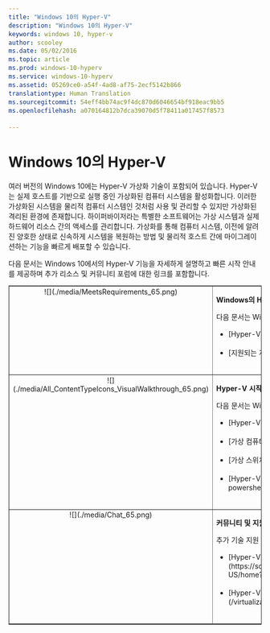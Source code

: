 ```yaml
---
title: "Windows 10의 Hyper-V"
description: "Windows 10의 Hyper-V"
keywords: windows 10, hyper-v
author: scooley
ms.date: 05/02/2016
ms.topic: article
ms.prod: windows-10-hyperv
ms.service: windows-10-hyperv
ms.assetid: 05269ce0-a54f-4ad8-af75-2ecf5142b866
translationtype: Human Translation
ms.sourcegitcommit: 54eff4bb74ac9f4dc870d6046654bf918eac9bb5
ms.openlocfilehash: a070164812b7dca39070d5f78411a017457f8573

---
```


# Windows 10의 Hyper-V 

여러 버전의 Windows 10에는 Hyper-V 가상화 기술이 포함되어 있습니다. Hyper-V는 실제 호스트를 기반으로 실행 중인 가상화된 컴퓨터 시스템을 활성화합니다. 이러한 가상화된 시스템을 물리적 컴퓨터 시스템인 것처럼 사용 및 관리할 수 있지만 가상화된 격리된 환경에 존재합니다. 하이퍼바이저라는 특별한 소프트웨어는 가상 시스템과 실제 하드웨어 리소스 간의 액세스를 관리합니다. 가상화를 통해 컴퓨터 시스템, 이전에 알려진 양호한 상태로 신속하게 시스템을 복원하는 방법 및 물리적 호스트 간에 마이그레이션하는 기능을 빠르게 배포할 수 있습니다.

다음 문서는 Windows 10에서의 Hyper-V 기능을 자세하게 설명하고 빠른 시작 안내를 제공하며 추가 리소스 및 커뮤니티 포럼에 대한 링크를 포함합니다. 

<table border="1" style="background-color:FFFFCC;border-collapse:collapse;border:1px solid FFCC00;color:000000;width:100%" cellpadding="15" cellspacing="3">
    <tr valign="top">
        <td><center>![](./media/MeetsRequirements_65.png)</center></td>
        <td valign="top">
            <p><strong>Windows의 Hyper-V 정보</strong></p>
            <p>다음 문서는 Windows의 Hyper-V에 대한 소개 및 정보를 제공합니다.</p>
            <ul>
                <li class="unordered">[Hyper-V 소개](./about/index.md)<br /><br /></li>
                <li class="unordered">[지원되는 게스트 운영 체제](about\supported-guest-os.md)<br /><br /></li>
            </ul>   
        </td>
    </tr>
    <tr valign="top">
        <td><center>![](./media/All_ContentTypeIcons_VisualWalkthrough_65.png)</center></td>
        <td valign="top">
            <p><strong>Hyper-V 시작</strong></p>
            <p>다음 문서는 Windows 10의 Hyper-V에 대한 신속한 소개를 제공합니다.</p>
            <ul>
                <li class="unordered">[Hyper-V 설치](quick-start\enable-hyper-v.md)<br /><br /></li>
                <li class="unordered">[가상 컴퓨터 만들기](quick-start\create-virtual-machine.md)<br /><br /></li>
                <li class="unordered">[가상 스위치 만들기](quick-start\connect-to-network.md)<br /><br /></li>
                <li class="unordered">[Hyper-V 및 PowerShell](quick-start\try-hyper-v-powershell.md)<br /><br /></li>
            </ul>
        </td>
    </tr>
    <tr valign="top">
        <td><center>![](./media/Chat_65.png)</center></td>
        <td valign="top">
            <p><strong>커뮤니티 및 지원에 연결</strong></p>
            <p>추가 기술 지원 및 커뮤니티 리소스입니다.</p>
            <ul>
                <li class="unordered">[Hyper-V 포럼](https://social.technet.microsoft.com/Forums/windowsserver/en-US/home?forum=winserverhyperv)<br /><br /></li>
                <li class="unordered">[Hyper-V 및 Windows 컨테이너에 대한 커뮤니티 리소스](/virtualization/community/index.md)<br /><br /></li>
            </ul>   
        </td>
    </tr>
</table>



<!--HONumber=Jan17_HO2-->


